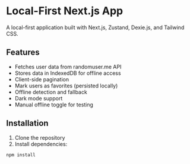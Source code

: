 # Local-First Next.js App

A local-first application built with Next.js, Zustand, Dexie.js, and Tailwind CSS.

## Features

- Fetches user data from randomuser.me API
- Stores data in IndexedDB for offline access
- Client-side pagination
- Mark users as favorites (persisted locally)
- Offline detection and fallback
- Dark mode support
- Manual offline toggle for testing

## Installation

1. Clone the repository
2. Install dependencies:

```bash
npm install